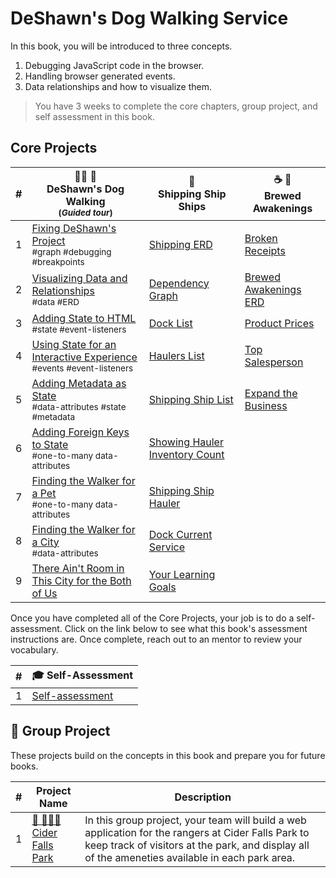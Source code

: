 # DeShawn's Dog Walking Service

In this book, you will be introduced to three concepts.

1. Debugging JavaScript code in the browser.
1. Handling browser generated events.
1. Data relationships and how to visualize them.

> You have 3 weeks to complete the core chapters, group project, and self assessment in this book.

## Core Projects

| # | 🐕‍🦺 🐩 <br/> DeShawn's Dog Walking <br/><sub>(_Guided tour_)</sub> | 🚢 <br/> Shipping Ship Ships  | ☕️ 🧁 <br/> Brewed Awakenings |
|--|--|--|--|
| 1 | [Fixing DeShawn's Project](./chapters/DD_DEBUGGING.md) <br/> <sub style="font-size:0.85rem;">#graph #debugging #breakpoints</sub> | [Shipping ERD](./chapters/SS_ERD.md) | [Broken Receipts](./chapters/BA_DEBUGGING.md)
| 2 | [Visualizing Data and Relationships](./chapters/DD_ERD.md) <br/> <sub style="font-size:0.85rem;">#data #ERD</sub> | [Dependency Graph](./chapters/SS_DEPENDENCY_GRAPH.md) | [Brewed Awakenings ERD](./chapters/BA_ERD.md) |
| 3 | [Adding State to HTML](./chapters/DD_ADD_STATE_TO_DOM.md) <br/> <sub style="font-size:0.85rem;">#state #event-listeners</sub> | [Dock List](./chapters/SS_DOCK_LIST.md) | [Product Prices](./chapters/BA_PRODUCT_CLICK.md) |
| 4 | [Using State for an Interactive Experience](./chapters/DD_ACCESSING_STATE.md) <br/> <sub style="font-size:0.85rem;">#events #event-listeners</sub> | [Haulers List](./chapters/SS_HAULER_LIST.md) | [Top Salesperson](./chapters/BA_EMPLOYEE_CLICK.md) |
| 5 | [Adding Metadata as State](./chapters/DD_METADATA_AS_STATE.md) <br/> <sub style="font-size:0.85rem;">#data-attributes #state #metadata</sub> | [Shipping Ship List](./chapters/SS_SHIPPING_SHIP_LIST.md) | [Expand the Business](./chapters/BA_LOCATIONS.md) |
| 6 | [Adding Foreign Keys to State](./chapters/DD_FOREIGN_KEY_STATE.md) <br/> <sub style="font-size:0.85rem;">#one-to-many data-attributes</sub> | [Showing Hauler Inventory Count](./chapters/SS_HAULER_CARGO.md) |
| 7 | [Finding the Walker for a Pet](./chapters/DD_FIND_DOG_WALKER.md) <br/> <sub style="font-size:0.85rem;">#one-to-many data-attributes</sub> | [Shipping Ship Hauler](./chapters/SS_SHIPS_DOCKS.md) |
| 8 | [Finding the Walker for a City](./chapters/DD_FIND_CITY_WALKER.md) <br/> <sub style="font-size:0.85rem;">#data-attributes</sub> | [Dock Current Service](./chapters/SS_DOCKS.md) |
| 9 | [There Ain't Room in This City for the Both of Us](./chapters/DD_CITY_MULTIPLE_WALKERS.md) | [Your Learning Goals](./chapters/SS_LEARNING.md) |  |

Once you have completed all of the Core Projects, your job is to do a self-assessment. Click on the link below to see what this book's assessment instructions are. Once complete, reach out to an mentor to review your vocabulary.

| # | 🎓  Self-Assessment |
| --- | --- |
| 1 | [Self-assessment](./chapters/BOOK_3_ASSESSMENT.md) |


## 🔐 Group Project

These projects build on the concepts in this book and prepare you for future books.

| # | Project Name | Description |
|--|--|--|
|1|[🍎 🚣🏽‍♀️ <br/> Cider Falls Park](../projects/tier-2/cider-falls/README.md)| In this group project, your team will build a web application for the rangers at Cider Falls Park to keep track of visitors at the park, and display all of the ameneties available in each park area. |

